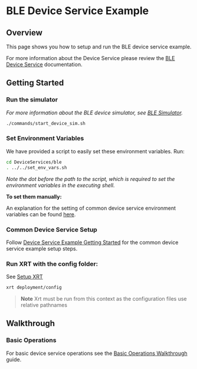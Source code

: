 # BLE Device Service Example

## Overview

This page shows you how to setup and run the BLE device service example.

For more information about the Device Service please review the [BLE Device Service](https://docs.iotechsys.com/edge-xrt22/device-service-components/ble-device-service-component.html) documentation.

## Getting Started

### **Run the simulator**

_For more information about the BLE device simulator, see [BLE Simulator](https://docs.iotechsys.com/edge-xrt22/simulators/ble/overview.html)._

```bash
./commands/start_device_sim.sh
```

### **Set Environment Variables**

We have provided a script to easily set these environment variables. Run:

```bash
cd DeviceServices/ble
. ../../set_env_vars.sh
```

_Note the dot before the path to the script, which is required to set the environment variables in the executing shell._

**To set them manually:**

An explanation for the setting of common device service environment variables can be found [here](../interactive-walkthrough/ds-getting-started-common.md#Device-service-configuration-setup).

### **Common Device Service Setup**

Follow [Device Service Example Getting Started](../interactive-walkthrough/ds-getting-started-common.md) for the common device service example setup steps.

### **Run XRT with the config folder:**

See [Setup XRT](../interactive-walkthrough/setup-xrt.md)

```bash
xrt deployment/config
```

> **Note** Xrt must be run from this context as the configuration files use relative pathnames

## Walkthrough

### Basic Operations

For basic device service operations see the [Basic Operations Walkthrough](../interactive-walkthrough/basic-operations.md) guide.

